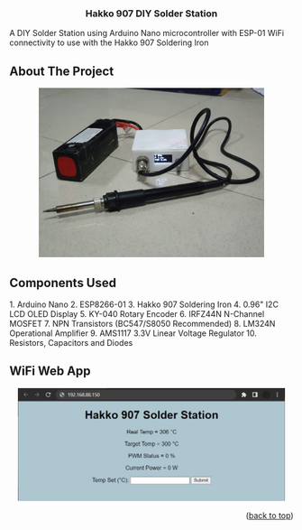 <a name="readme-top"></a>


<h3 align="center">Hakko 907 DIY Solder Station</h3>

  <p align="left">
    A DIY Solder Station using Arduino Nano microcontroller with ESP-01 WiFi connectivity to use with the Hakko 907 Soldering Iron
  </p>
</div>




<!-- ABOUT THE PROJECT -->
## About The Project



<div align="center">
  <a href="https://raw.githubusercontent.com/MartinAdytia/Hakko-907-DIY-Solder-Station/main/images/Product.jpeg">
    <img src="https://raw.githubusercontent.com/MartinAdytia/Hakko-907-DIY-Solder-Station/main/images/Product.jpeg" alt="Product" height="300" width="400">
  </a>
</div>
  
  
<!-- COMPONENTS USED -->
## Components Used
<div align="left">
1. Arduino Nano
2. ESP8266-01
3. Hakko 907 Soldering Iron
4. 0.96" I2C LCD OLED Display
5. KY-040 Rotary Encoder
6. IRFZ44N N-Channel MOSFET
7. NPN Transistors (BC547/S8050 Recommended)
8. LM324N Operational Amplifier
9. AMS1117 3.3V Linear Voltage Regulator
10. Resistors, Capacitors and Diodes
</div>
  

## WiFi Web App
<div align="center">
  <a href="https://raw.githubusercontent.com/MartinAdytia/Hakko-907-DIY-Solder-Station/main/images/web.jpg">
    <img src="https://raw.githubusercontent.com/MartinAdytia/Hakko-907-DIY-Solder-Station/main/images/web.jpg" alt="web" height="200">
  </a>
</div>

<p align="right">(<a href="#readme-top">back to top</a>)</p>
